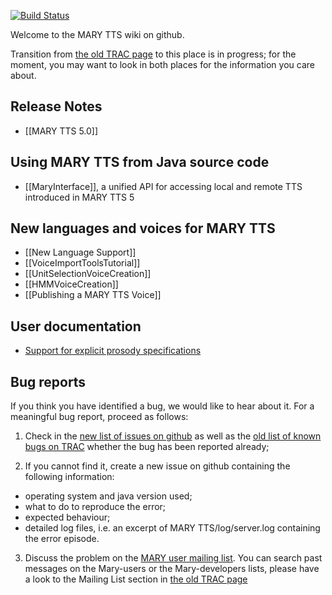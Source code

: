 [![Build Status](https://buildhive.cloudbees.com/job/marytts/job/marytts/badge/icon)](https://buildhive.cloudbees.com/job/marytts/job/marytts/)

Welcome to the MARY TTS wiki on github.

Transition from [the old TRAC page](http://mary.opendfki.de) to this place is in progress; for the moment, you may want to look in both places for the information you care about.

## Release Notes

* [[MARY TTS 5.0]]

## Using MARY TTS from Java source code

* [[MaryInterface]], a unified API for accessing local and remote TTS introduced in MARY TTS 5

## New languages and voices for MARY TTS

* [[New Language Support]]
* [[VoiceImportToolsTutorial]]
* [[UnitSelectionVoiceCreation]]
* [[HMMVoiceCreation]]
* [[Publishing a MARY TTS Voice]]



## User documentation
* [Support for explicit prosody specifications](http://mary.opendfki.de/wiki/ProsodySpecificationSupport)

## Bug reports

If you think you have identified a bug, we would like to hear about it. For a meaningful bug report, proceed as follows:

1. Check in the  [new list of issues on github](https://github.com/marytts/marytts/issues?state=open) as well as the [old list of known bugs on TRAC](http://mary.opendfki.de/query?group=status&milestone=4.0) whether the bug has been reported already;

2. If you cannot find it, create a  new issue on github containing the following information:
  * operating system and java version used;
  * what to do to reproduce the error;
  * expected behaviour;
  * detailed log files, i.e. an excerpt of MARY TTS/log/server.log containing the error episode. 

3. Discuss the problem on the [MARY user mailing list](http://www.dfki.de/mailman/listinfo/mary-users).
You can search past messages on the Mary-users or the Mary-developers lists, please have a look to the Mailing List section in [the old TRAC page](http://mary.opendfki.de)